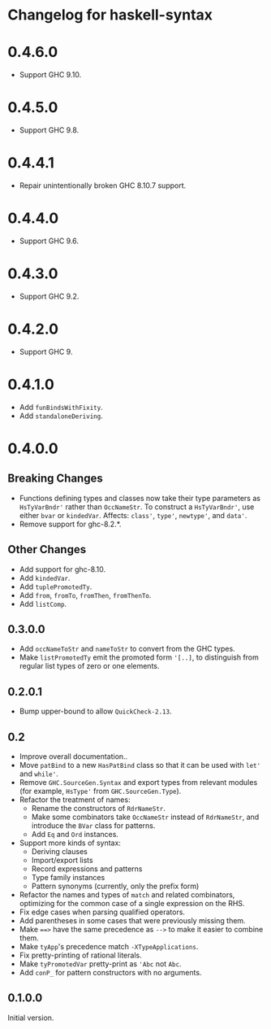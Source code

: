 # Changelog for haskell-syntax


# 0.4.6.0
- Support GHC 9.10.

# 0.4.5.0
- Support GHC 9.8.

# 0.4.4.1
- Repair unintentionally broken GHC 8.10.7 support.

# 0.4.4.0
- Support GHC 9.6.

# 0.4.3.0
- Support GHC 9.2.

# 0.4.2.0
- Support GHC 9.

# 0.4.1.0
- Add `funBindsWithFixity`.
- Add `standaloneDeriving`.

# 0.4.0.0

## Breaking Changes
- Functions defining types and classes now take their
  type parameters as `HsTyVarBndr'` rather than `OccNameStr`.
  To construct a `HsTyVarBndr'`, use either `bvar` or `kindedVar`.
  Affects: `class'`, `type'`, `newtype'`, and `data'`.
- Remove support for ghc-8.2.*.

## Other Changes
- Add support for ghc-8.10.
- Add `kindedVar`.
- Add `tuplePromotedTy`.
- Add `from`, `fromTo`, `fromThen`, `fromThenTo`.
- Add `listComp`.

## 0.3.0.0
- Add `occNameToStr` and `nameToStr` to convert from the GHC types.
- Make `listPromotedTy` emit the promoted form `'[..]`,
  to distinguish from regular list types of zero or one elements.

## 0.2.0.1
- Bump upper-bound to allow `QuickCheck-2.13`.

## 0.2
- Improve overall documentation..
- Move `patBind` to a new `HasPatBind` class so that it can be used
  with `let'` and `while'`.
- Remove `GHC.SourceGen.Syntax` and export types from relevant modules
  (for example, `HsType'` from `GHC.SourceGen.Type`).
- Refactor the treatment of names:
    - Rename the constructors of `RdrNameStr`.
    - Make some combinators take `OccNameStr` instead of `RdrNameStr`, and
      introduce the `BVar` class for patterns.
    - Add `Eq` and `Ord` instances.
- Support more kinds of syntax:
    - Deriving clauses
    - Import/export lists
    - Record expressions and patterns
    - Type family instances
    - Pattern synonyms (currently, only the prefix form)
- Refactor the names and types of `match` and related combinators,
  optimizing for the common case of a single expression on the RHS.
- Fix edge cases when parsing qualified operators.
- Add parentheses in some cases that were previously missing them.
- Make `==>` have the same precedence as `-->` to make it easier to
  combine them.
- Make `tyApp`'s precedence match `-XTypeApplications`.
- Fix pretty-printing of rational literals.
- Make `tyPromotedVar` pretty-print as `'Abc` not `Abc`.
- Add `conP_` for pattern constructors with no arguments.

## 0.1.0.0
Initial version.
